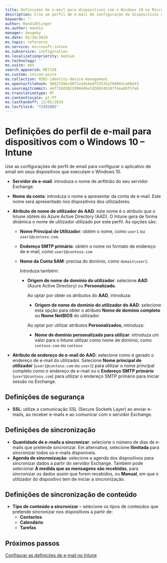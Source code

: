 ```yaml
---
title: Definições de e-mail para dispositivos com o Windows 10 no Microsoft Intune – Azure | Microsoft Docs
description: Crie um perfil de e-mail de configuração de dispositivos que utiliza os servidores Exchange e obtém atributos do Azure Active Directory. Também pode ativar o SSL e sincronizar e-mails e agendas em dispositivos com o Windows 10 através do Microsoft Intune.
keywords: ''
author: MandiOhlinger
ms.author: mandia
manager: dougeby
ms.date: 01/29/2019
ms.topic: reference
ms.service: microsoft-intune
ms.subservice: configuration
ms.localizationpriority: medium
ms.technology: ''
ms.suite: ems
search.appverid: MET150
ms.custom: intune-azure
ms.collection: M365-identity-device-management
ms.openlocfilehash: 9882749ec90f2a1de4edf53535a79d893ca60e63
ms.sourcegitcommit: ebf72b038219904d6e7d20024b107f4aa68f57e6
ms.translationtype: MT
ms.contentlocale: pt-PT
ms.lasthandoff: 12/05/2019
ms.locfileid: "72492805"
---
```

# <a name="email-profile-settings-for-devices-running-windows-10---intune"></a>Definições do perfil de e-mail para dispositivos com o Windows 10 – Intune

Use as configurações de perfil de email para configurar o aplicativo de email em seus dispositivos que executam o Windows 10.

- **Servidor de e-mail**: introduza o nome de anfitrião do seu servidor Exchange.
- **Nome da conta**: introduza o nome a apresentar da conta de e-mail. Este nome será apresentado nos dispositivos dos utilizadores.
- **Atributo de nome de utilizador do AAD**: este nome é o atributo que o Intune obtém do Azure Active Directory (AAD). O Intune gera de forma dinâmica o nome de utilizador utilizado por este perfil. As opções são:
  - **Nome Principal de Utilizador**: obtém o nome, como `user1` ou `user1@contoso.com`.
  - **Endereço SMTP primário**: obtém o nome no formato de endereço de e-mail, como `user1@contoso.com`
  - **Nome da Conta SAM**: precisa do domínio, como `domain\user1`.

    Introduza também:  
    - **Origem de nome de domínio do utilizador**: selecione **AAD** (Azure Active Directory) ou **Personalizado**.

      Ao optar por obter os atributos do **AAD**, introduza:
      - **Origem de nome de domínio do utilizador do AAD**: selecione esta opção para obter o atributo **Nome de domínio completo** ou **Nome NetBIOS** do utilizador

      Ao optar por utilizar atributos **Personalizados**, introduza:
      - **Nome de domínio personalizado para utilizar**: introduza um valor para o Intune utilizar como nome de domínio, como `contoso.com` ou `contoso`

- **Atributo de endereço de e-mail do AAD**: selecione como é gerado o endereço de e-mail do utilizador. Selecione **Nome principal de utilizador** (`user1@contoso.com` ou `user1`) para utilizar o nome principal completo como o endereço de e-mail ou o **Endereço SMTP primário** (`user1@contoso.com`) para utilizar o endereço SMTP primário para iniciar sessão no Exchange.

## <a name="security-settings"></a>Definições de segurança

- **SSL**: utilize a comunicação SSL (Secure Sockets Layer) ao enviar e-mails, ao receber e-mails e ao comunicar com o servidor Exchange.

## <a name="synchronization-settings"></a>Definições de sincronização

- **Quantidade de e-mails a sincronizar**: selecione o número de dias de e-mails que pretende sincronizar. Em alternativa, selecione **Ilimitada** para sincronizar todos os e-mails disponíveis.
- **Agenda de sincronização**: selecione a agenda dos dispositivos para sincronizar dados a partir do servidor Exchange. Também pode selecionar **À medida que as mensagens são recebidas**, para sincronizar os dados assim que forem recebidos, ou **Manual**, em que o utilizador do dispositivo tem de iniciar a sincronização.

## <a name="content-sync-settings"></a>Definições de sincronização de conteúdo

- **Tipo de conteúdo a sincronizar** – selecione os tipos de conteúdos que pretende sincronizar nos dispositivos a partir de:
  - **Contactos**
  - **Calendário**
  - **Tarefas**

## <a name="next-steps"></a>Próximos passos
[Configurar as definições de e-mail no Intune](../email-settings-configure.md)
